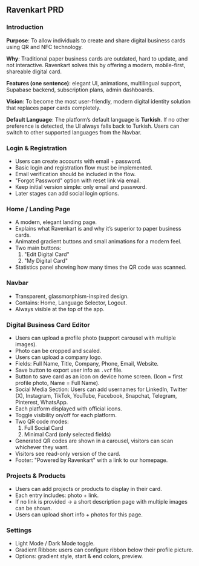 ## Ravenkart PRD

### Introduction
**Purpose**: To allow individuals to create and share digital business cards using QR and NFC technology.

**Why**: Traditional paper business cards are outdated, hard to update, and not interactive. Ravenkart solves this by offering a modern, mobile-first, shareable digital card.

**Features (one sentence)**: elegant UI, animations, multilingual support, Supabase backend, subscription plans, admin dashboards.

**Vision**: To become the most user-friendly, modern digital identity solution that replaces paper cards completely.

**Default Language**: The platform’s default language is **Turkish**. If no other preference is detected, the UI always falls back to Turkish. Users can switch to other supported languages from the Navbar.

### Login & Registration
- Users can create accounts with email + password.
- Basic login and registration flow must be implemented.
- Email verification should be included in the flow.
- "Forgot Password" option with reset link via email.
- Keep initial version simple: only email and password.
- Later stages can add social login options.

### Home / Landing Page
- A modern, elegant landing page.
- Explains what Ravenkart is and why it’s superior to paper business cards.
- Animated gradient buttons and small animations for a modern feel.
- Two main buttons:
  1. "Edit Digital Card"
  2. "My Digital Card"
- Statistics panel showing how many times the QR code was scanned.

### Navbar
- Transparent, glassmorphism-inspired design.
- Contains: Home, Language Selector, Logout.
- Always visible at the top of the app.

### Digital Business Card Editor
- Users can upload a profile photo (support carousel with multiple images).
- Photo can be cropped and scaled.
- Users can upload a company logo.
- Fields: Full Name, Title, Company, Phone, Email, Website.
- Save button to export user info as `.vcf` file.
- Button to save card as an icon on device home screen. (Icon = first profile photo, Name = Full Name).
- Social Media Section: Users can add usernames for LinkedIn, Twitter (X), Instagram, TikTok, YouTube, Facebook, Snapchat, Telegram, Pinterest, WhatsApp.
- Each platform displayed with official icons.
- Toggle visibility on/off for each platform.
- Two QR code modes:
  1. Full Social Card
  2. Minimal Card (only selected fields)
- Generated QR codes are shown in a carousel, visitors can scan whichever they want.
- Visitors see read-only version of the card.
- Footer: "Powered by Ravenkart" with a link to our homepage.

### Projects & Products
- Users can add projects or products to display in their card.
- Each entry includes: photo + link.
- If no link is provided → a short description page with multiple images can be shown.
- Users can upload short info + photos for this page.

### Settings
- Light Mode / Dark Mode toggle.
- Gradient Ribbon: users can configure ribbon below their profile picture.
- Options: gradient style, start & end colors, preview.

